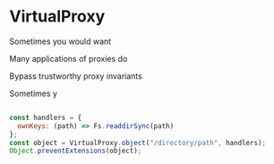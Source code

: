 # VirtualProxy



Sometimes you would want 

Many applications of proxies do

Bypass trustworthy proxy invariants

Sometimes y


```js

```


```js
const handlers = {
  ownKeys: (path) => Fs.readdirSync(path)
};
const object = VirtualProxy.object("/directory/path", handlers);
Object.preventExtensions(object);


```
